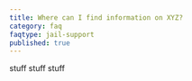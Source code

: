 ```yaml
---
title: Where can I find information on XYZ?
category: faq
faqtype: jail-support
published: true
---
```


stuff stuff stuff
